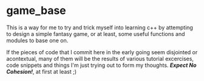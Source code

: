 # game_base
This is a way for me to try and trick myself into learning c++ by attempting to design a simple fantasy game, or at least, some useful functions and modules to base one on.

If the pieces of code that I commit here in the early going seem disjointed or acontextual, many of them will be the results of various tutorial excercises, code snippets and things I'm just trying out to form my thoughts. ***Expect No Cohesion!***, at first at least ;)
